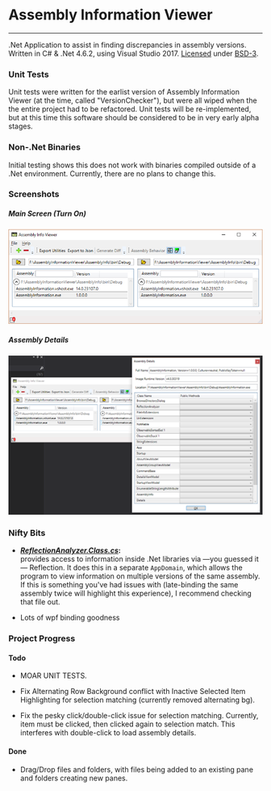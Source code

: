 ﻿# Assembly Information Viewer

---

.Net Application to assist in finding discrepancies in assembly versions. 
Written in C# & .Net 4.6.2, using Visual Studio 2017. 
[Licensed](https://github.com/akoimeexx/AssemblyInformationViewer/blob/master/LICENSE) under 
[BSD-3](https://opensource.org/licenses/BSD-3-Clause).

### Unit Tests
Unit tests were written for the earlist version of Assembly Information Viewer 
(at the time, called "VersionChecker"), but were all wiped when the the entire 
project had to be refactored. Unit tests will be re-implemented, but at this 
time this software should be considered to be in very early alpha stages.

### Non-.Net Binaries
Initial testing shows this does not work with binaries compiled outside of a 
.Net environment. Currently, there are no plans to change this.

### Screenshots

##### Main Screen (Turn On)
![Startup.Window.Xaml](https://raw.githubusercontent.com/akoimeexx/AssemblyInformationViewer/master/Screenshots/MainScreenTurnOn.png)

##### Assembly Details
![Details.Window.Xaml](https://raw.githubusercontent.com/akoimeexx/AssemblyInformationViewer/master/Screenshots/DetailsView.png)

### Nifty Bits

* **_[ReflectionAnalyzer.Class.cs](https://github.com/akoimeexx/AssemblyInformationViewer/blob/master/AssemblyInfo/ReflectionAnalyzer.Class.cs)_:**  
  provides access to information inside .Net libraries via &mdash;you guessed 
  it&mdash; Reflection. It does this in a separate `AppDomain`, which allows 
  the program to view information on multiple versions of the same assembly. If 
  this is something you've had issues with (late-binding the same assembly 
  twice will highlight this experience), I recommend checking that file out.  
  
* Lots of wpf binding goodness  

### Project Progress

#### Todo

* MOAR UNIT TESTS.
  
* Fix Alternating Row Background conflict with Inactive Selected Item 
  Highlighting for selection matching (currently removed alternating bg).

* Fix the pesky click/double-click issue for selection matching. Currently, 
  item must be clicked, then clicked again to selection match. This interferes 
  with double-click to load assembly details.

#### Done

* Drag/Drop files and folders, with files being added to an existing pane and 
  folders creating new panes.
